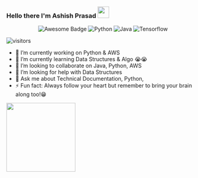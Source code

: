 ### Hello there I'm Ashish Prasad <img src="https://raw.githubusercontent.com/MartinHeinz/MartinHeinz/master/wave.gif" width="30px">
<div align="center">
<img src="https://cdn.rawgit.com/sindresorhus/awesome/d7305f38d29fed78fa85652e3a63e154dd8e8829/media/badge.svg" alt="Awesome Badge"/>
<img src="https://img.shields.io/badge/Python-3776AB?style=for-the-badge&logo=python&logoColor=white" alt = "Python" />
<img src ="https://img.shields.io/badge/Java-ED8B00?style=for-the-badge&logo=java&logoColor=white" alt="Java"/>
<img src ="https://img.shields.io/badge/TensorFlow-FF6F00?style=for-the-badge&logo=TensorFlow&logoColor=white" alt ="Tensorflow"/>

</div>

![visitors](https://visitor-badge.glitch.me/badge?page_id=ashish086)

- 🔭 I’m currently working on Python & AWS 
- 🌱 I’m currently learning Data Structures & Algo 😭😭
- 👯 I’m looking to collaborate on Java, Python, AWS
- 🤔 I’m looking for help with Data Structures 
- 💬 Ask me about Technical Documentation, Python,
- ⚡ Fun fact: Always follow your heart but remember to bring your brain along too!😁


<img height="180em" src="https://github-readme-stats.vercel.app/api?username=ashish086&show_icons=true&hide_border=true&&count_private=true&include_all_commits=true" />
